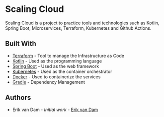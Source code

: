 # Scaling Cloud

Scaling Cloud is a project to practice tools and technologies such as Kotlin, Spring Boot, Microservices, Terraform, Kubernetes and Github Actions.

## Built With

* [Terraform](https://www.terraform.io/) - Tool to manage the Infrastructure as Code
* [Kotlin](https://kotlinlang.org/) - Used as the programming language
* [Spring Boot](https://spring.io/) - Used as the web framework
* [Kubernetes](https://kubernetes.io/) - Used as the container orchestrator
* [Docker](https://www.docker.com/) - Used to containerize the services
* [Gradle](https://gradle.org/) - Dependency Management

## Authors

* Erik van Dam - *Initial work* - [Erik van Dam](https://erikvandam.dev/)

